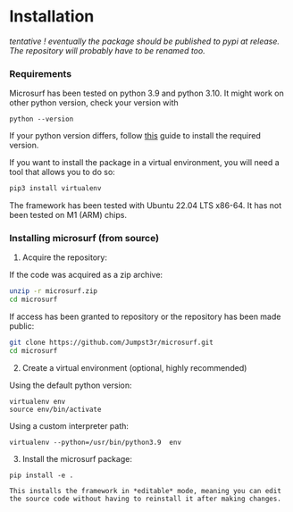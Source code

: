 # Installation

*tentative ! eventually the package should be published to pypi at release. The repository will probably have to be renamed too.*

### Requirements

Microsurf has been tested on python 3.9 and python 3.10. It might work on other python version, check your version with

```
python --version
```

If your python version differs, follow [this](https://computingforgeeks.com/how-to-install-python-on-ubuntu-linux-system/) guide to install the required version. 

If you want to install the package in a virtual environment, you will need a tool that allows you to do so:

```bash
pip3 install virtualenv
```

The framework has been tested with Ubuntu 22.04 LTS x86-64. It has not been tested on M1 (ARM) chips.

### Installing microsurf (from source)

1. Acquire the repository:

If the code was acquired as a zip archive:

```bash
unzip -r microsurf.zip
cd microsurf
```

If access has been granted to repository or the repository has been made public:

```bash
git clone https://github.com/Jumpst3r/microsurf.git
cd microsurf
```

2. Create a virtual environment (optional, highly recommended)

Using the default python version:
```
virtualenv env
source env/bin/activate
```

Using a custom interpreter path:
```
virtualenv --python=/usr/bin/python3.9  env
```

3. Install the microsurf package:

```
pip install -e .
```

```{note}
This installs the framework in *editable* mode, meaning you can edit the source code without having to reinstall it after making changes.
```
